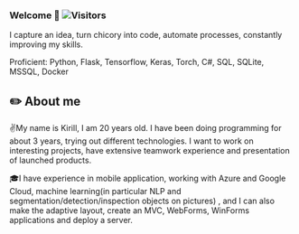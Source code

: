 ### Welcome 🧙 ![Visitors](https://visitor-badge.glitch.me/badge?page_id=kirillkukharev)  

I capture an idea, turn chicory into code, automate processes, constantly improving my skills.

Proficient: Python, Flask, Tensorflow, Keras, Torch, C#, SQL, SQLite, MSSQL, Docker

## ✏️ About me 
✌️My name is Kirill, I am 20 years old. I have been doing programming for about 3 years, trying out different technologies. I want to work on interesting projects, have extensive teamwork experience and presentation of launched products.

🎓I have experience in mobile application, working with Azure and Google Cloud, machine learning(in particular NLP and segmentation/detection/inspection objects on pictures) , and I can also make the adaptive layout, create an MVC, WebForms, WinForms applications and deploy a server.
